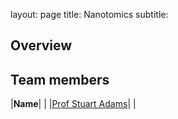 layout: page
title: Nanotomics
subtitle:
## Overview

## Team members
|**Name**|   |
|[Prof Stuart Adams](https://www.durham.ac.uk/staff/c-s-adams/)|   |